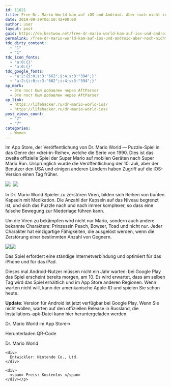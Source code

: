 ```yaml
---
id: 11021
title: Free Dr. Mario World kam auf iOS und Android. Aber noch nicht in Russland (aktualisiert)
date: 2019-09-29T06:50:42+00:00
author: user
layout: post
guid: https://de.bestwow.net/free-dr-mario-world-kam-auf-ios-und-android-aber-noch-nicht-in-russland-aktualisiert/
permalink: /free-dr-mario-world-kam-auf-ios-und-android-aber-noch-nicht-in-russland-aktualisiert/
tdc_dirty_content:
  - "1"
  - "1"
tdc_icon_fonts:
  - 'a:0:{}'
  - 'a:0:{}'
tdc_google_fonts:
  - 'a:2:{i:0;s:3:"662";i:4;s:3:"394";}'
  - 'a:2:{i:0;s:3:"662";i:4;s:3:"394";}'
ap_mark:
  - Это пост был добавлен через AftParser
  - Это пост был добавлен через AftParser
ap_link:
  - https://lifehacker.ru/dr-mario-world-ios/
  - https://lifehacker.ru/dr-mario-world-ios/
post_views_count:
  - "7"
  - "7"
categories:
  - Women
---
```

Im App Store, der Veröffentlichung von Dr. Mario World — Puzzle-Spiel in das Genre der «drei-in-Reihe», welche die Serie von 1990. Dies ist das zweite offizielle Spiel der Super Mario auf mobilen Geräten nach Super Mario Run. Ursprünglich wurde die Veröffentlichung der 10. Juli, aber der Benutzer den USA und einigen anderen Ländern haben Zugriff auf die iOS-Version einen Tag früher.

![](https://de.bestwow.net/wp-content/uploads/2019/09/besplatnaya-dr-mario-world-vyshla-na-ios-i-android-no-poka-ne-v-rossii-obnovleno-1.png)  ![](https://de.bestwow.net/wp-content/uploads/2019/09/besplatnaya-dr-mario-world-vyshla-na-ios-i-android-no-poka-ne-v-rossii-obnovleno-2.png)

In Dr. Mario World Spieler zu zerstören Viren, bilden sich Reihen von bunten Kapseln mit Medikation. Die Anzahl der Kapseln auf das Niveau begrenzt ist, und sich das Puzzle nach und nach immer komplexer, so dass eine falsche Bewegung zur Niederlage führen kann.

Um die Viren zu bekämpfen wird nicht nur Mario, sondern auch andere bekannte Charaktere: Prinzessin Peach, Bowser, Toad und nicht nur. Jeder Charakter hat einzigartige Fähigkeiten, die ausgelöst werden, wenn die Zerstörung einer bestimmten Anzahl von Gegnern.

![](https://de.bestwow.net/wp-content/uploads/2019/09/besplatnaya-dr-mario-world-vyshla-na-ios-i-android-no-poka-ne-v-rossii-obnovleno-3.png)![](https://de.bestwow.net/wp-content/uploads/2019/09/besplatnaya-dr-mario-world-vyshla-na-ios-i-android-no-poka-ne-v-rossii-obnovleno-4.png) 

Das Spiel erfordert eine ständige Internetverbindung und optimiert für das iPhone und für das iPad.

Dieses mal Android-Nutzer müssen nicht ein Jahr warten: bei Google Play das Spiel erscheint bereits morgen, am 10. Es wird erwartet, dass am selben Tag wird das Spiel erhältlich und im App Store anderen Regionen. Wenn warten nicht will, kann der amerikanische Apple-ID und spielen Sie schon heute.

**Update**: Version für Android ist jetzt verfügbar bei Google Play. Wenn Sie nicht wollen, warten auf den offiziellen Release in Russland, die Installations-apk-Datei kann hier heruntergeladen werden.

Dr. Mario World im App Store→

<div>
  <div>
  </div>
  
  <div>
  </div>
  
  <div>
    <div>
      Herunterladen <span>QR-Code </span>
    </div></p>
  </div>
  
  <div>
    <div>
      Dr. Mario World
    </div>
    
    <div>
      Entwickler: Nintendo Co., Ltd.
    </div>
    
    <div>
      <span> Preis: Kostenlos </span>
    </div></p>
  </div></p>
</div>